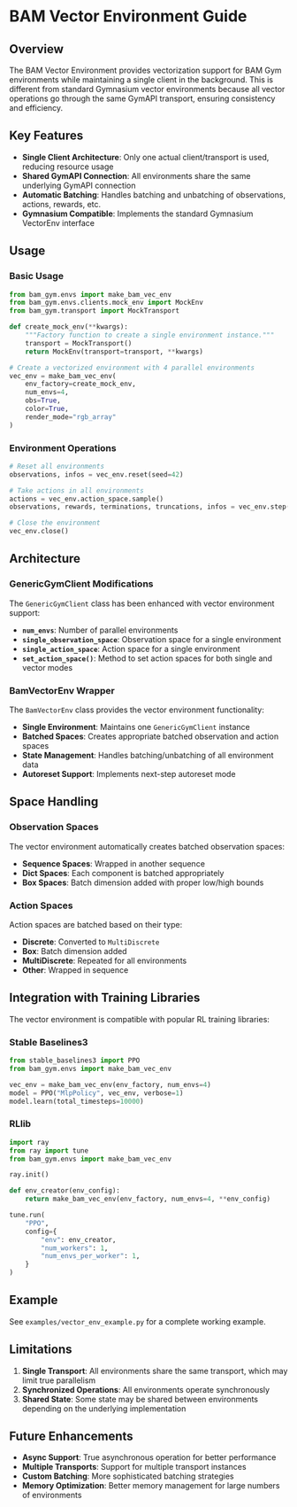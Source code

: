 # BAM Vector Environment Guide

## Overview

The BAM Vector Environment provides vectorization support for BAM Gym environments while maintaining a single client in the background. This is different from standard Gymnasium vector environments because all vector operations go through the same GymAPI transport, ensuring consistency and efficiency.

## Key Features

- **Single Client Architecture**: Only one actual client/transport is used, reducing resource usage
- **Shared GymAPI Connection**: All environments share the same underlying GymAPI connection
- **Automatic Batching**: Handles batching and unbatching of observations, actions, rewards, etc.
- **Gymnasium Compatible**: Implements the standard Gymnasium VectorEnv interface

## Usage

### Basic Usage

```python
from bam_gym.envs import make_bam_vec_env
from bam_gym.envs.clients.mock_env import MockEnv
from bam_gym.transport import MockTransport

def create_mock_env(**kwargs):
    """Factory function to create a single environment instance."""
    transport = MockTransport()
    return MockEnv(transport=transport, **kwargs)

# Create a vectorized environment with 4 parallel environments
vec_env = make_bam_vec_env(
    env_factory=create_mock_env,
    num_envs=4,
    obs=True,
    color=True,
    render_mode="rgb_array"
)
```

### Environment Operations

```python
# Reset all environments
observations, infos = vec_env.reset(seed=42)

# Take actions in all environments
actions = vec_env.action_space.sample()
observations, rewards, terminations, truncations, infos = vec_env.step(actions)

# Close the environment
vec_env.close()
```

## Architecture

### GenericGymClient Modifications

The `GenericGymClient` class has been enhanced with vector environment support:

- **`num_envs`**: Number of parallel environments
- **`single_observation_space`**: Observation space for a single environment
- **`single_action_space`**: Action space for a single environment
- **`set_action_space()`**: Method to set action spaces for both single and vector modes

### BamVectorEnv Wrapper

The `BamVectorEnv` class provides the vector environment functionality:

- **Single Environment**: Maintains one `GenericGymClient` instance
- **Batched Spaces**: Creates appropriate batched observation and action spaces
- **State Management**: Handles batching/unbatching of all environment data
- **Autoreset Support**: Implements next-step autoreset mode

## Space Handling

### Observation Spaces

The vector environment automatically creates batched observation spaces:

- **Sequence Spaces**: Wrapped in another sequence
- **Dict Spaces**: Each component is batched appropriately
- **Box Spaces**: Batch dimension added with proper low/high bounds

### Action Spaces

Action spaces are batched based on their type:

- **Discrete**: Converted to `MultiDiscrete`
- **Box**: Batch dimension added
- **MultiDiscrete**: Repeated for all environments
- **Other**: Wrapped in sequence

## Integration with Training Libraries

The vector environment is compatible with popular RL training libraries:

### Stable Baselines3

```python
from stable_baselines3 import PPO
from bam_gym.envs import make_bam_vec_env

vec_env = make_bam_vec_env(env_factory, num_envs=4)
model = PPO("MlpPolicy", vec_env, verbose=1)
model.learn(total_timesteps=10000)
```

### RLlib

```python
import ray
from ray import tune
from bam_gym.envs import make_bam_vec_env

ray.init()

def env_creator(env_config):
    return make_bam_vec_env(env_factory, num_envs=4, **env_config)

tune.run(
    "PPO",
    config={
        "env": env_creator,
        "num_workers": 1,
        "num_envs_per_worker": 1,
    }
)
```

## Example

See `examples/vector_env_example.py` for a complete working example.

## Limitations

1. **Single Transport**: All environments share the same transport, which may limit true parallelism
2. **Synchronized Operations**: All environments operate synchronously
3. **Shared State**: Some state may be shared between environments depending on the underlying implementation

## Future Enhancements

- **Async Support**: True asynchronous operation for better performance
- **Multiple Transports**: Support for multiple transport instances
- **Custom Batching**: More sophisticated batching strategies
- **Memory Optimization**: Better memory management for large numbers of environments 